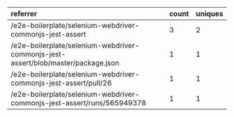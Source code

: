 | referrer                                                                          | count | uniques |
| :-------------------------------------------------------------------------------- | :---- | :------ |
| /e2e-boilerplate/selenium-webdriver-commonjs-jest-assert                          | 3     | 2       |
| /e2e-boilerplate/selenium-webdriver-commonjs-jest-assert/blob/master/package.json | 1     | 1       |
| /e2e-boilerplate/selenium-webdriver-commonjs-jest-assert/pull/26                  | 1     | 1       |
| /e2e-boilerplate/selenium-webdriver-commonjs-jest-assert/runs/565949378           | 1     | 1       |